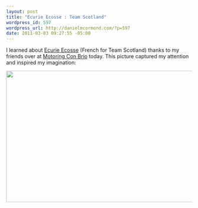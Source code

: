 ```yaml
--- 
layout: post
title: "Ecurie Ecosse : Team Scotland"
wordpress_id: 597
wordpress_url: http://danielmcormond.com/?p=597
date: 2011-03-03 09:27:55 -05:00
---
```

I learned about <a href="http://motoringconbrio.com/2011/03/03/french-for-team-scotland/">Ecurie Ecosse</a> (French for Team Scotland) thanks to my friends over at <a href="http://motoringconbrio.com/">Motoring Con Brio</a> today. This picture captured my attention and inspired my imagination:

<img class="alignnone size-medium wp-image-598" title="Ecurie Ecosse" src="http://danielmcormond.com/wp-content/uploads/2011/03/5469509890_a8d143b517_b-600x358.jpg" alt="" width="600" height="358" />
